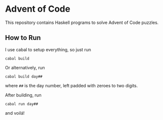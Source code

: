 # Advent of Code

This repository contains Haskell programs to solve Advent of Code puzzles.

## How to Run

I use cabal to setup everything, so just run

```
cabal build
```

Or alternatively, run

```
cabal build day##
```

where `##` is the day number, left padded with zeroes to two digits.

After building, run

```
cabal run day##
```

and voilá!
